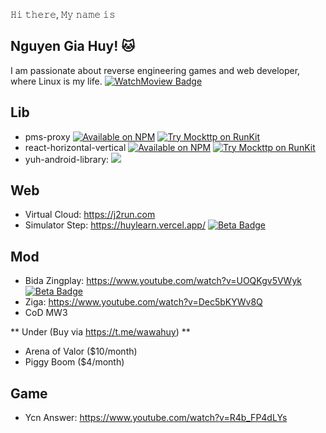 𝙷𝚒 𝚝𝚑𝚎𝚛𝚎, 𝙼𝚢 𝚗𝚊𝚖𝚎 𝚒𝚜 

## Nguyen Gia Huy! 🐱
I am passionate about reverse engineering games and web developer, where Linux is my life.
[![WatchMoview Badge](https://img.shields.io/badge/Watch%20Movie-oo%2B-red)](#)

## Lib
- pms-proxy [![Available on NPM](https://img.shields.io/npm/v/pms-proxy.svg)](https://npmjs.com/package/pms-proxy)  [![Try Mockttp on RunKit](https://badge.runkitcdn.com/pms-proxy.svg)](https://npm.runkit.com/pms-proxy)
- react-horizontal-vertical [![Available on NPM](https://img.shields.io/npm/v/react-horizontal-vertical.svg)](https://npmjs.com/package/react-horizontal-vertical)  [![Try Mockttp on RunKit](https://badge.runkitcdn.com/react-horizontal-vertical.svg)](https://npm.runkit.com/react-horizontal-vertical)
- yuh-android-library: [![](https://jitpack.io/v/wawahuy/Yuh-Android-Library.svg)](https://jitpack.io/#wawahuy/Yuh-Android-Library)

## Web
- Virtual Cloud: https://j2run.com 
- Simulator Step: https://huylearn.vercel.app/  [![Beta Badge](https://img.shields.io/badge/Beta-red)](#)

## Mod
- Bida Zingplay: https://www.youtube.com/watch?v=UOQKgv5VWyk [![Beta Badge](https://img.shields.io/badge/Beta-red)](#)
- Ziga: https://www.youtube.com/watch?v=Dec5bKYWv8Q
- CoD MW3
  
** Under (Buy via https://t.me/wawahuy) **
- Arena of Valor ($10/month)
- Piggy Boom ($4/month)

## Game
- Ycn Answer: https://www.youtube.com/watch?v=R4b_FP4dLYs

<br/>
